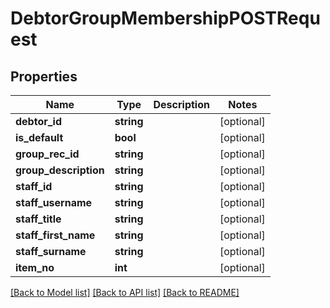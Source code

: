# DebtorGroupMembershipPOSTRequest

## Properties
Name | Type | Description | Notes
------------ | ------------- | ------------- | -------------
**debtor_id** | **string** |  | [optional] 
**is_default** | **bool** |  | [optional] 
**group_rec_id** | **string** |  | [optional] 
**group_description** | **string** |  | [optional] 
**staff_id** | **string** |  | [optional] 
**staff_username** | **string** |  | [optional] 
**staff_title** | **string** |  | [optional] 
**staff_first_name** | **string** |  | [optional] 
**staff_surname** | **string** |  | [optional] 
**item_no** | **int** |  | [optional] 

[[Back to Model list]](../README.md#documentation-for-models) [[Back to API list]](../README.md#documentation-for-api-endpoints) [[Back to README]](../README.md)


